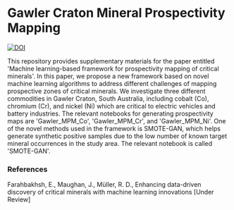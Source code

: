 # Gawler Craton Mineral Prospectivity Mapping

[![DOI](https://zenodo.org/badge/510555370.svg)](https://zenodo.org/badge/latestdoi/510555370)

This repository provides supplementary materials for the paper entitled 'Machine learning-based framework for prospectivity mapping of critical minerals'. In this paper, we propose a new framework based on novel machine learning algorithms to address different challenges of mapping prospective zones of critical minerals. We investigate three different commodities in Gawler Craton, South Australia, including cobalt (Co), chromium (Cr), and nickel (Ni) which are critical to electric vehicles and battery industries. The relevant notebooks for generating prospectivity maps are 'Gawler_MPM_Co', 'Gawler_MPM_Cr', and 'Gawler_MPM_Ni'. One of the novel methods used in the framework is SMOTE-GAN, which helps generate synthetic positive samples due to the low number of known target mineral occurrences in the study area. The relevant notebook is called 'SMOTE-GAN'.

### References

Farahbakhsh, E., Maughan, J., M&uuml;ller, R. D., Enhancing data-driven discovery of critical minerals with machine learning innovations [Under Review]
